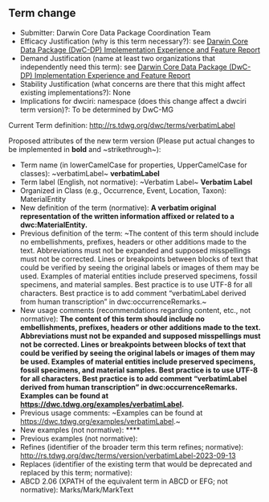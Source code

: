 ## Term change

* Submitter: Darwin Core Data Package Coordination Team
* Efficacy Justification (why is this term necessary?): see [Darwin Core Data Package (DwC-DP) Implementation Experience and Feature Report](https://gbif.github.io/dwc-dp/docs/dwc_dp_implementation_feature_reports.pdf)
* Demand Justification (name at least two organizations that independently need this term): see [Darwin Core Data Package (DwC-DP) Implementation Experience and Feature Report](https://gbif.github.io/dwc-dp/docs/dwc_dp_implementation_feature_reports.pdf)
* Stability Justification (what concerns are there that this might affect existing implementations?): None
* Implications for dwciri: namespace (does this change affect a dwciri term version)?: To be determined by DwC-MG

Current Term definition: http://rs.tdwg.org/dwc/terms/verbatimLabel

Proposed attributes of the new term version (Please put actual changes to be implemented in **bold** and ~strikethrough~):

* Term name (in lowerCamelCase for properties, UpperCamelCase for classes): ~verbatimLabel~ **verbatimLabel**
* Term label (English, not normative): ~Verbatim Label~ **Verbatim Label**
* Organized in Class (e.g., Occurrence, Event, Location, Taxon): MaterialEntity
* New definition of the term (normative): **A verbatim original representation of the written information affixed or related to a dwc:MaterialEntity.**
* Previous definition of the term: ~The content of this term should include no embellishments, prefixes, headers or other additions made to the text. Abbreviations must not be expanded and supposed misspellings must not be corrected. Lines or breakpoints between blocks of text that could be verified by seeing the original labels or images of them may be used. Examples of material entities include preserved specimens, fossil specimens, and material samples. Best practice is to use UTF-8 for all characters. Best practice is to add comment “verbatimLabel derived from human transcription” in dwc:occurrenceRemarks.~
* New usage comments (recommendations regarding content, etc., not normative): **The content of this term should include no embellishments, prefixes, headers or other additions made to the text. Abbreviations must not be expanded and supposed misspellings must not be corrected. Lines or breakpoints between blocks of text that could be verified by seeing the original labels or images of them may be used. Examples of material entities include preserved specimens, fossil specimens, and material samples. Best practice is to use UTF-8 for all characters. Best practice is to add comment “verbatimLabel derived from human transcription” in dwc:occurrenceRemarks. Examples can be found at https://dwc.tdwg.org/examples/verbatimLabel.** 
* Previous usage comments: ~Examples can be found at https://dwc.tdwg.org/examples/verbatimLabel.~
* New examples (not normative): ****
* Previous examples (not normative): 
* Refines (identifier of the broader term this term refines; normative): http://rs.tdwg.org/dwc/terms/version/verbatimLabel-2023-09-13
* Replaces (identifier of the existing term that would be deprecated and replaced by this term; normative): 
* ABCD 2.06 (XPATH of the equivalent term in ABCD or EFG; not normative): Marks/Mark/MarkText
